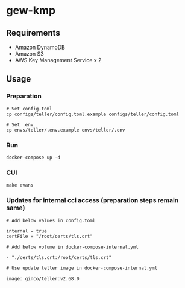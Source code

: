# gew-kmp

## Requirements

- Amazon DynamoDB
- Amazon S3
- AWS Key Management Service x 2

## Usage

### Preparation

```
# Set config.toml
cp configs/teller/config.toml.example configs/teller/config.toml

# Set .env
cp envs/teller/.env.example envs/teller/.env
```

### Run

```
docker-compose up -d
```

### CUI

```
make evans
```

### Updates for internal cci access (preparation steps remain same)

```
# Add below values in config.toml

internal = true
certFile = "/root/certs/tls.crt"
```

```
# Add below volume in docker-compose-internal.yml

- "./certs/tls.crt:/root/certs/tls.crt"
```

```
# Use update teller image in docker-compose-internal.yml

image: ginco/teller:v2.68.0
```